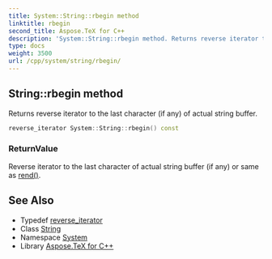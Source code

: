 ```yaml
---
title: System::String::rbegin method
linktitle: rbegin
second_title: Aspose.TeX for C++
description: 'System::String::rbegin method. Returns reverse iterator to the last character (if any) of actual string buffer in C++.'
type: docs
weight: 3500
url: /cpp/system/string/rbegin/
---
```

## String::rbegin method


Returns reverse iterator to the last character (if any) of actual string buffer.

```cpp
reverse_iterator System::String::rbegin() const
```


### ReturnValue

Reverse iterator to the last character of actual string buffer (if any) or same as [rend()](../rend/).

## See Also

* Typedef [reverse_iterator](../reverse_iterator/)
* Class [String](../)
* Namespace [System](../../)
* Library [Aspose.TeX for C++](../../../)
